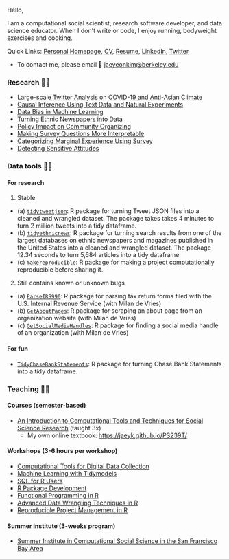 
Hello,

I am a computational social scientist, research software developer, and data science educator. When I don't write or code, I enjoy running, bodyweight exercises and cooking.

Quick Links: [Personal Homepage](https://jaeyk.github.io/), [CV](https://jaeyk.github.io/files/CV_Jae_Yeon_Kim.pdf), [Resume](https://jaeyk.github.io/files/resume_Jae_Yeon_Kim.pdf), [LinkedIn](https://www.linkedin.com/in/jae-yeon-kim/), [Twitter](https://twitter.com/JaeJaeykim2)

- To contact me, please email :postbox: jaeyeonkim@berkeley.edu 


### Research :man_scientist:

- [Large-scale Twitter Analysis on COVID-19 and Anti-Asian Climate](https://github.com/jaeyk/covid19antiasian/)
- [Causal Inference Using Text Data and Natural Experiments](https://github.com/jaeyk/ITS-Text-Classification)
- [Data Bias in Machine Learning](https://github.com/jaeyk/intersectional-bias-in-ml)
- [Turning Ethnic Newspapers into Data](https://github.com/jaeyk/content-analysis-for-evaluating-ML-performances)
- [Policy Impact on Community Organizing](https://github.com/jaeyk/regression-analysis-with-time-series-data)
- [Making Survey Questions More Interpretable](https://github.com/jaeyk/validating-two-linked-fates)
- [Categorizing Marginal Experience Using Survey](https://github.com/jaeyk/measuring-lived-racial-experience)
- [Detecting Sensitive Attitudes](https://github.com/jaeyk/analyzing-list-experiments)

### Data tools :man_technologist:

#### For research 

1. Stable 

- (a) [`tidytweetjson`](https://jaeyk.github.io/tidytweetjson/): R package for turning Tweet JSON files into a cleaned and wrangled dataset. The package takes takes 4 minutes to turn 2 million tweets into a tidy dataframe.
- (b) [`tidyethnicnews`](https://jaeyk.github.io/tidyethnicnews/): R package for turning search results from one of the largest databases on ethnic newspapers and magazines published in the United States into a cleaned and wrangled dataset. The package 12.34 seconds to turn 5,684 articles into a tidy dataframe.
- (c) [`makereproducible`](https://jaeyk.github.io/makereproducible/): R package for making a project computationally reproducible before sharing it.

2. Still contains known or unknown bugs 

- (a) [`ParseIRS990`](https://github.com/p3lab/ParseIRS990): R package for parsing tax return forms filed with the U.S. Internal Revenue Service (with Milan de Vries) 
- (b) [`GetAboutPages`](https://github.com/p3lab/GetAboutPages): R package for scraping an about page from an organization website (with Milan de Vries)
- (c) [`GetSocialMediaHandles`](https://github.com/p3lab/GetSocialMediaHandles): R package for finding a social media handle of an organization (with Milan de Vries) 

#### For fun 

- [`TidyChaseBankStatements`](https://jaeyk.github.io/TidyChaseBankStatements/): R package for turning Chase Bank Statements into a tidy dataframe.

### Teaching :man_teacher:

#### Courses (semester-based) 
- [An Introduction to Computational Tools and Techniques for Social Science Research](https://github.com/PS239T/spring_2021) (taught 3x) 
  - My own online textbook: https://jaeyk.github.io/PS239T/

#### Workshops (3-6 hours per workshop)
- [Computational Tools for Digital Data Collection](https://github.com/jaeyk/digital_data_collection_workshop)
- [Machine Learning with Tidymodels](https://github.com/dlab-berkeley/Machine-Learning-with-tidymodels)
- [SQL for R Users](https://github.com/dlab-berkeley/sql-for-r-users) 
- [R Package Development](https://github.com/dlab-berkeley/R-package-development)
- [Functional Programming in R](https://github.com/dlab-berkeley/R-functional-programming)
- [Advanced Data Wrangling Techniques in R](https://github.com/dlab-berkeley/advanced-data-wrangling-in-R)
- [Reproducible Project Management in R](https://github.com/dlab-berkeley/efficient-reproducible-project-management-in-R)

#### Summer institute (3-weeks program)

- [Summer Institute in Computational Social Science in the San Francisco Bay Area](https://compsocialscience.github.io/summer-institute/2020/bay_area/)
